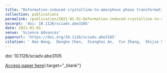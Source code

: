```yaml
---
title: "Deformation-induced crystalline-to-amorphous phase transformation in a CrMnFeCoNi high-entropy alloy"
collection: publications
permalink: /publication/2021-01-01-Deformation-induced-crystalline-to-amorphous-phase-transformation-in-a-CrMnFeCoNi-high-entropy-alloy
excerpt: 'doi: 10.1126/sciadv.abe3105'
date: 2021-01-01
venue: 'Science Advances'
paperurl: 'https://doi.org/10.1126/sciadv.abe3105'
citation: ' Hao Wang,  Dengke Chen,  Xianghai An,  Yin Zhang,  Shijie Sun,  Yanzhong Tian,  Zhefeng Zhang,  Anguo Wang,  Jinqiao Liu,  Min Song,  Simon Ringer,  Ting Zhu,  Xiaozhou Liao, &quot;Deformation-induced crystalline-to-amorphous phase transformation in a CrMnFeCoNi high-entropy alloy.&quot; Science Advances, 2021.'
---
```

doi: 10.1126/sciadv.abe3105

[Access paper here](https://doi.org/10.1126/sciadv.abe3105){:target="_blank"}

